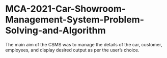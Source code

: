 # MCA-2021-Car-Showroom-Management-System-Problem-Solving-and-Algorithm
The main aim of the CSMS was to manage the details of the car, customer, employees, and display desired output as per the user’s choice.
